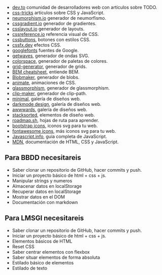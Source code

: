 - [dev.to](https://dev.to/) comunidad de desarrolladores web con artículos sobre TODO.
- [css-tricks](https://css-tricks.com/) artículos sobre CSS y JavaScript.
- [neumorphism.io](https://neumorphism.io/) generador de neumorfismo.
- [cssgradient.io](https://cssgradient.io/) generador de gradientes.
- [csslayout.io](https://csslayout.io/) generador de layouts.
- [cssreference.io](https://cssreference.io/) referencia visual de CSS.
- [cssbuttons](https://cssbuttons.app/), botones con estilos CSS.
- [cssfx.dev](https://cssfx.dev/) efectos CSS.
- [googlefonts](https://fonts.google.com/) fuentes de Google.
- [getwaves](https://getwaves.io/), generador de ondas SVG.
- [colorspace](https://mycolor.space/), generador de paletas de colores.
- [grid-generator](https://cssgrid-generator.netlify.app/), generador de grids.
- [BEM cheatsheet](https://bem-cheat-sheet.9elements.com/), entiende BEM.
- [Blobmaker](https://www.blobmaker.app/), generador de blobs.
- [animate](https://animate.style/), animaciones de CSS.
- [glassmorphism](https://glassmorphism.com/), generador de glassmorphism.
- [clip-maker](https://bennettfeely.com/clippy/), generador de clip-path.
- [minimal](https://minimal.gallery/), galería de diseños web.
- [darkmode design](https://www.darkmodedesign.com/), galería de diseños web.
- [awwwards](https://www.awwwards.com/), galería de diseños web.
- [stacksorted](https://stacksorted.com/buttons), elementos de diseño web.
- [roadmap.sh](https://roadmap.sh/), hojas de ruta para aprender.
- [bootstrap icons](https://icons.getbootstrap.com/), iconos svg para tu web.
- [fontawesome icons](https://fontawesome.com/icons), más iconos svg para tu web.
- [Javascript.info](https://es.javascript.info/), guia completa de JavaScript.
- [MDN](https://developer.mozilla.org/es/), documentación de HTML, CSS y JavaScript.


## Para BBDD necesitareis

- Saber clonar un repositorio de GitHub, hacer commits y push.
- Iniciar un proyecto básico de html + css + js.
- Manipular strings y numeros
- Almacenar datos en localStorage
- Recuperar datos en localStorage
- Mostrar datos en el DOM
- Documentación con markdown

## Para LMSGI necesitareis

- Saber clonar un repositorio de GitHub, hacer commits y push.
- Iniciar un proyecto básico de html + css + js.
- Elementos básicos de HTML
- Reset CSS
- Saber centrar elementos con flexbox
- Saber situar elementos de forma absoluta
- Estilado básico de elementos
- Estilado de texto